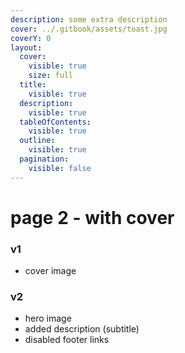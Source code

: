 ```yaml
---
description: some extra description
cover: ../.gitbook/assets/toast.jpg
coverY: 0
layout:
  cover:
    visible: true
    size: full
  title:
    visible: true
  description:
    visible: true
  tableOfContents:
    visible: true
  outline:
    visible: true
  pagination:
    visible: false
---
```


# page 2 - with cover

### v1&#x20;

* cover image

### v2

* hero image
* added description (subtitle)
* disabled footer links
